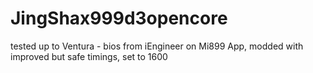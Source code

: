 # JingShax999d3opencore

tested up to Ventura - bios from iEngineer on Mi899 App, modded with improved but safe timings, set to 1600 

